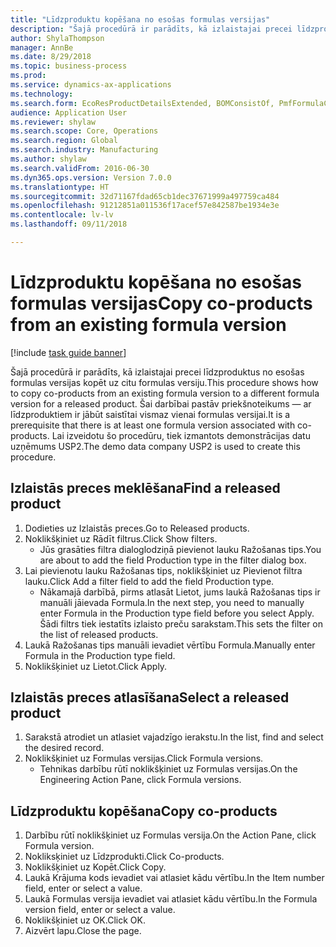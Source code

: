 ```yaml
--- 
title: "Līdzproduktu kopēšana no esošas formulas versijas"
description: "Šajā procedūrā ir parādīts, kā izlaistajai precei līdzproduktus no esošas formulas versijas kopēt uz citu formulas versiju."
author: ShylaThompson
manager: AnnBe
ms.date: 8/29/2018
ms.topic: business-process
ms.prod: 
ms.service: dynamics-ax-applications
ms.technology: 
ms.search.form: EcoResProductDetailsExtended, BOMConsistOf, PmfFormulaCoBy, BOMRouteCopyDialog
audience: Application User
ms.reviewer: shylaw
ms.search.scope: Core, Operations
ms.search.region: Global
ms.search.industry: Manufacturing
ms.author: shylaw
ms.search.validFrom: 2016-06-30
ms.dyn365.ops.version: Version 7.0.0
ms.translationtype: HT
ms.sourcegitcommit: 32d71167fdad65cb1dec37671999a497759ca484
ms.openlocfilehash: 91212851a011536f17acef57e842587be1934e3e
ms.contentlocale: lv-lv
ms.lasthandoff: 09/11/2018

---
```

# <a name="copy-co-products-from-an-existing-formula-version"></a><span data-ttu-id="8724e-103">Līdzproduktu kopēšana no esošas formulas versijas</span><span class="sxs-lookup"><span data-stu-id="8724e-103">Copy co-products from an existing formula version</span></span>

[!include [task guide banner](../../includes/task-guide-banner.md)]

<span data-ttu-id="8724e-104">Šajā procedūrā ir parādīts, kā izlaistajai precei līdzproduktus no esošas formulas versijas kopēt uz citu formulas versiju.</span><span class="sxs-lookup"><span data-stu-id="8724e-104">This procedure shows how to copy co-products from an existing formula version to a different formula version for a released product.</span></span> <span data-ttu-id="8724e-105">Šai darbībai pastāv priekšnoteikums — ar līdzproduktiem ir jābūt saistītai vismaz vienai formulas versijai.</span><span class="sxs-lookup"><span data-stu-id="8724e-105">It is a prerequisite that there is at least one formula version associated with co-products.</span></span> <span data-ttu-id="8724e-106">Lai izveidotu šo procedūru, tiek izmantots demonstrācijas datu uzņēmums USP2.</span><span class="sxs-lookup"><span data-stu-id="8724e-106">The demo data company USP2 is used to create this procedure.</span></span>


## <a name="find-a-released-product"></a><span data-ttu-id="8724e-107">Izlaistās preces meklēšana</span><span class="sxs-lookup"><span data-stu-id="8724e-107">Find a released product</span></span>
1. <span data-ttu-id="8724e-108">Dodieties uz Izlaistās preces.</span><span class="sxs-lookup"><span data-stu-id="8724e-108">Go to Released products.</span></span>
2. <span data-ttu-id="8724e-109">Noklikšķiniet uz Rādīt filtrus.</span><span class="sxs-lookup"><span data-stu-id="8724e-109">Click Show filters.</span></span>
    * <span data-ttu-id="8724e-110">Jūs grasāties filtra dialoglodziņā pievienot lauku Ražošanas tips.</span><span class="sxs-lookup"><span data-stu-id="8724e-110">You are about to add the field Production type in the filter dialog box.</span></span>  
3. <span data-ttu-id="8724e-111">Lai pievienotu lauku Ražošanas tips, noklikšķiniet uz Pievienot filtra lauku.</span><span class="sxs-lookup"><span data-stu-id="8724e-111">Click Add a filter field to add the field Production type.</span></span>
    * <span data-ttu-id="8724e-112">Nākamajā darbībā, pirms atlasāt Lietot, jums laukā Ražošanas tips ir manuāli jāievada Formula.</span><span class="sxs-lookup"><span data-stu-id="8724e-112">In the next step, you need to manually enter Formula in the Production type field before you select Apply.</span></span> <span data-ttu-id="8724e-113">Šādi filtrs tiek iestatīts izlaisto preču sarakstam.</span><span class="sxs-lookup"><span data-stu-id="8724e-113">This sets the filter on the list of released products.</span></span>  
4. <span data-ttu-id="8724e-114">Laukā Ražošanas tips manuāli ievadiet vērtību Formula.</span><span class="sxs-lookup"><span data-stu-id="8724e-114">Manually enter Formula in the Production type field.</span></span>
5. <span data-ttu-id="8724e-115">Noklikšķiniet uz Lietot.</span><span class="sxs-lookup"><span data-stu-id="8724e-115">Click Apply.</span></span>

## <a name="select-a-released-product"></a><span data-ttu-id="8724e-116">Izlaistās preces atlasīšana</span><span class="sxs-lookup"><span data-stu-id="8724e-116">Select a released product</span></span>
1. <span data-ttu-id="8724e-117">Sarakstā atrodiet un atlasiet vajadzīgo ierakstu.</span><span class="sxs-lookup"><span data-stu-id="8724e-117">In the list, find and select the desired record.</span></span>
2. <span data-ttu-id="8724e-118">Noklikšķiniet uz Formulas versijas.</span><span class="sxs-lookup"><span data-stu-id="8724e-118">Click Formula versions.</span></span>
    * <span data-ttu-id="8724e-119">Tehnikas darbību rūtī noklikšķiniet uz Formulas versijas.</span><span class="sxs-lookup"><span data-stu-id="8724e-119">On the Engineering Action Pane, click Formula versions.</span></span>  

## <a name="copy-co-products"></a><span data-ttu-id="8724e-120">Līdzproduktu kopēšana</span><span class="sxs-lookup"><span data-stu-id="8724e-120">Copy co-products</span></span>
1. <span data-ttu-id="8724e-121">Darbību rūtī noklikšķiniet uz Formulas versija.</span><span class="sxs-lookup"><span data-stu-id="8724e-121">On the Action Pane, click Formula version.</span></span>
2. <span data-ttu-id="8724e-122">Nokliksķiniet uz Līdzprodukti.</span><span class="sxs-lookup"><span data-stu-id="8724e-122">Click Co-products.</span></span>
3. <span data-ttu-id="8724e-123">Noklikšķiniet uz Kopēt.</span><span class="sxs-lookup"><span data-stu-id="8724e-123">Click Copy.</span></span>
4. <span data-ttu-id="8724e-124">Laukā Krājuma kods ievadiet vai atlasiet kādu vērtību.</span><span class="sxs-lookup"><span data-stu-id="8724e-124">In the Item number field, enter or select a value.</span></span>
5. <span data-ttu-id="8724e-125">Laukā Formulas versija ievadiet vai atlasiet kādu vērtību.</span><span class="sxs-lookup"><span data-stu-id="8724e-125">In the Formula version field, enter or select a value.</span></span>
6. <span data-ttu-id="8724e-126">Noklikšķiniet uz OK.</span><span class="sxs-lookup"><span data-stu-id="8724e-126">Click OK.</span></span>
7. <span data-ttu-id="8724e-127">Aizvērt lapu.</span><span class="sxs-lookup"><span data-stu-id="8724e-127">Close the page.</span></span>


